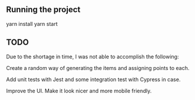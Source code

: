 ## Running the project

yarn install
yarn start

## TODO

Due to the shortage in time, I was not able to accomplish the following:

Create a random way of generating the items and assigning points to each.

Add unit tests with Jest and some integration test with Cypress in case.

Improve the UI. Make it look nicer and more mobile friendly.
